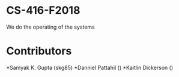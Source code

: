 # CS-416-F2018
We do the operating of the systems

# Contributors

*Samyak K. Gupta (skg85)
*Danniel Pattahil ()
*Kaitlin Dickerson ()
